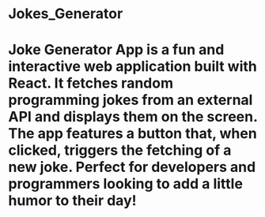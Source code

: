 # Jokes_Generator

# Joke Generator App is a fun and interactive web application built with React. It fetches random programming jokes from an external API and displays them on the screen. The app features a button that, when clicked, triggers the fetching of a new joke. Perfect for developers and programmers looking to add a little humor to their day!
